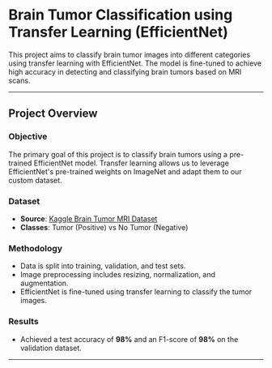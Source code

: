 # Brain Tumor Classification using Transfer Learning (EfficientNet)

This project aims to classify brain tumor images into different categories using transfer learning with EfficientNet. The model is fine-tuned to achieve high accuracy in detecting and classifying brain tumors based on MRI scans.

---

## Project Overview

### **Objective**
The primary goal of this project is to classify brain tumors using a pre-trained EfficientNet model. Transfer learning allows us to leverage EfficientNet's pre-trained weights on ImageNet and adapt them to our custom dataset.

### **Dataset**
- **Source**: [Kaggle Brain Tumor MRI Dataset](https://drive.google.com/drive/folders/1CurTcbQ_liXtctCjMmjwGm3EnKjzIsiB?usp=drive_link)
- **Classes**: Tumor (Positive) vs No Tumor (Negative)

### **Methodology**
- Data is split into training, validation, and test sets.
- Image preprocessing includes resizing, normalization, and augmentation.
- EfficientNet is fine-tuned using transfer learning to classify the tumor images.

### **Results**
- Achieved a test accuracy of **98%** and an F1-score of **98%** on the validation dataset.

---


